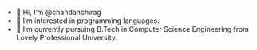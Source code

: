 - 👋 Hi, I’m @chandanchirag
- 👀 I’m interested in programming languages.
- 🌱 I’m currently pursuing B.Tech in Computer Science Engineering from Lovely Professional University.


<!---
chandanchirag11812444/chandanchirag11812444 is a ✨ special ✨ repository because its `README.md` (this file) appears on your GitHub profile.
You can click the Preview link to take a look at your changes.
--->
